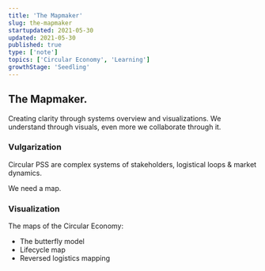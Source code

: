 ```yaml
---
title: 'The Mapmaker'
slug: the-mapmaker
startupdated: 2021-05-30
updated: 2021-05-30
published: true
type: ['note']
topics: ['Circular Economy', 'Learning']
growthStage: 'Seedling'
---
```


<Draft />

## The Mapmaker. 

Creating clarity through systems overview and visualizations.
We understand through visuals, even more we collaborate through it. 

### Vulgarization

Circular PSS are complex systems of stakeholders, logistical loops & market dynamics. 

We need a map. 

### Visualization

The maps of the Circular Economy: 
- The butterfly model 
- Lifecycle map 
- Reversed logistics mapping 
